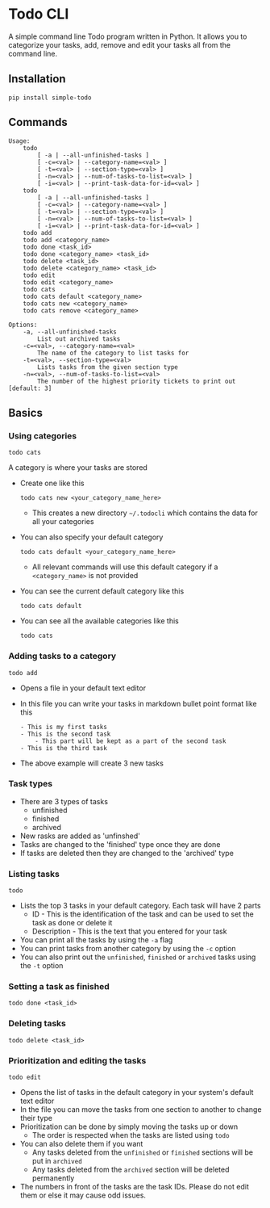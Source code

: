 # Todo CLI

A simple command line Todo program written in Python. It allows you to categorize your tasks, add, remove and edit your tasks all from the command line.

## Installation

```
pip install simple-todo
```

## Commands

```
Usage:
    todo
        [ -a | --all-unfinished-tasks ]
        [ -c=<val> | --category-name=<val> ]
        [ -t=<val> | --section-type=<val> ]
        [ -n=<val> | --num-of-tasks-to-list=<val> ]
        [ -i=<val> | --print-task-data-for-id=<val> ]
    todo 
        [ -a | --all-unfinished-tasks ]
        [ -c=<val> | --category-name=<val> ]
        [ -t=<val> | --section-type=<val> ]
        [ -n=<val> | --num-of-tasks-to-list=<val> ]
        [ -i=<val> | --print-task-data-for-id=<val> ]
    todo add
    todo add <category_name>
    todo done <task_id>
    todo done <category_name> <task_id>
    todo delete <task_id>
    todo delete <category_name> <task_id>
    todo edit
    todo edit <category_name>
    todo cats
    todo cats default <category_name>
    todo cats new <category_name>
    todo cats remove <category_name>

Options:
    -a, --all-unfinished-tasks
        List out archived tasks
    -c=<val>, --category-name=<val>
        The name of the category to list tasks for
    -t=<val>, --section-type=<val>
        Lists tasks from the given section type
    -n=<val>, --num-of-tasks-to-list=<val>
        The number of the highest priority tickets to print out [default: 3]
```

## Basics

### Using categories

```
todo cats
```

A category is where your tasks are stored
- Create one like this

    ```
    todo cats new <your_category_name_here>
    ```
    - This creates a new directory `~/.todocli` which contains the data for all your categories
- You can also specify your default category

    ```
    todo cats default <your_category_name_here>
    ```
    - All relevant commands will use this default category if a `<category_name>` is not provided
- You can see the current default category like this

    ```
    todo cats default
    ```
- You can see all the available categories like this

    ```
    todo cats
    ```

### Adding tasks to a category

```
todo add
```

- Opens a file in your default text editor
- In this file you can write your tasks in markdown bullet point format like this

    ```
    - This is my first tasks
    - This is the second task
        - This part will be kept as a part of the second task
    - This is the third task
    ```
- The above example will create 3 new tasks

### Task types

- There are 3 types of tasks
    - unfinished
    - finished
    - archived
- New rasks are added as 'unfinshed'
- Tasks are changed to the 'finished' type once they are done
- If tasks are deleted then they are changed to the 'archived' type

### Listing tasks

```
todo
```

- Lists the top 3 tasks in your default category. Each task will have 2 parts
    - ID - This is the identification of the task and can be used to set the task as done or delete it
    - Description - This is the text that you entered for your task
- You can print all the tasks by using the `-a` flag
- You can print tasks from another category by using the `-c` option
- You can also print out the `unfinished`, `finished` or `archived` tasks using the `-t` option

### Setting a task as finished

```
todo done <task_id>
```

### Deleting tasks

```
todo delete <task_id>
```

### Prioritization and editing the tasks

```
todo edit
```

- Opens the list of tasks in the default category in your system's default text editor
- In the file you can move the tasks from one section to another to change their type
- Prioritization can be done by simply moving the tasks up or down
    - The order is respected when the tasks are listed using `todo`
- You can also delete them if you want
    - Any tasks deleted from the `unfinished` or `finished` sections will be put in `archived`
    - Any tasks deleted from the `archived` section will be deleted permanently
- The numbers in front of the tasks are the task IDs. Please do not edit them or else it may cause odd issues.

